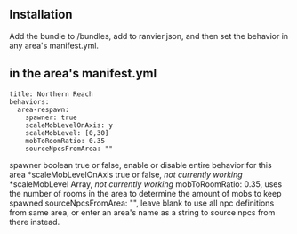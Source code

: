 ## Installation
Add the bundle to /bundles, add to ranvier.json, and then set the behavior in any area's manifest.yml. 

## in the area's manifest.yml

```
title: Northern Reach
behaviors:
  area-respawn:
    spawner: true
    scaleMobLevelOnAxis: y
    scaleMobLevel: [0,30] 
    mobToRoomRatio: 0.35
    sourceNpcsFromArea: "" 
 ```
 
 spawner boolean  true or false, enable or disable entire behavior for this area
 *scaleMobLevelOnAxis  true or false, *not currently working*
 *scaleMobLevel  Array, *not currently working*
 mobToRoomRatio:  0.35, uses the number of rooms in the area to determine the amount of mobs to keep spawned
 sourceNpcsFromArea: "", leave blank to use all npc definitions from same area, or enter an area's name as a string to source npcs from there instead.
